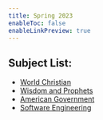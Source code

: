 ```yaml
---
title: Spring 2023
enableToc: false
enableLinkPreview: true
---
```


## Subject List:

- [World Christian](notes/Spring%202023/World%20Christian.md)
- [Wisdom and Prophets](notes/Spring%202023/Wisdom%20and%20Prophets.md)
- [American Government](notes/Spring%202023/American%20Government.md)
- [Software Engineering](notes/Spring%202023/Software%20Engineering.md)